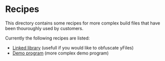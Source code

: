 # Recipes

This directory contains some recipes for more complex build files that have been thouroughly used by customers.

Currently the following recipes are listed:

- [Linked library](./LINKED_LIBRARY.md) (usefull if you would like to obfuscate yFiles)
- [Demo program](./DEMO_PROGRAM.md) (more complex demo program)
